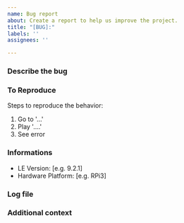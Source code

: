 ```yaml
---
name: Bug report
about: Create a report to help us improve the project.
title: "[BUG]:"
labels: ''
assignees: ''

---
```


### Describe the bug
<!--- A clear description of what the bug is. -->

### To Reproduce
Steps to reproduce the behavior:
1. Go to '...'
2. Play '....'
3. See error

### Informations
 - LE Version: [e.g. 9.2.1]
 - Hardware Platform: [e.g. RPi3]

### Log file
<!-- Add log files (https://libreelec.wiki/how_to/provide_logfile) that we can search for errors. -->

### Additional context
<!--- Add any other context about the problem here. -->
